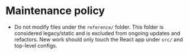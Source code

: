 # Maintenance policy

- Do not modify files under the `reference/` folder. This folder is considered legacy/static and is excluded from ongoing updates and refactors. New work should only touch the React app under `src/` and top-level configs.

